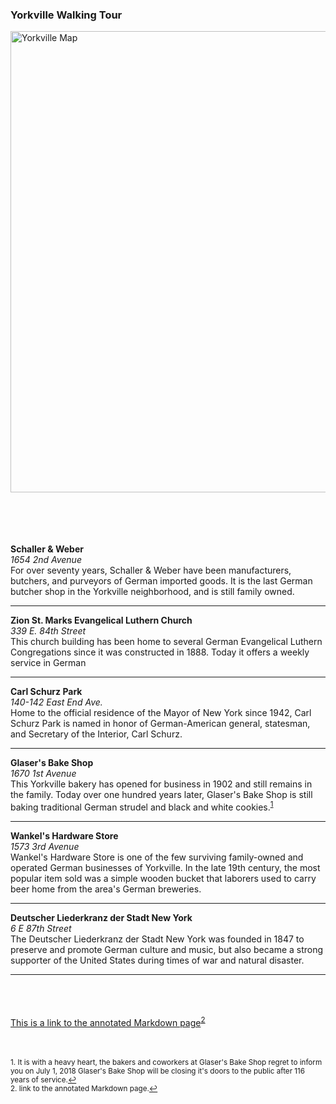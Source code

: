 
<!DOCTYPE html>

<html>	
<head> 
		
<meta charset="utf-8">  
    		
		
<title>       
Yorkville 
</title> 
		
<link href="../styles/StyleDMT.css" rel="stylesheet" type="text/css">
			
<link href="../images/hfav.png" rel="icon" type="image/png"
		
</head>
	
<body>	
		<h3>Yorkville Walking Tour</h3>
</body>		
	
<img src="../images/Yorkville map.jpg" width="600" height="738" alt="Yorkville Map" class="center">		
<br>
<br>
<br>
<br>
</br>
<body>									
<div>			
		<p>
		<b>Schaller & Weber</b><br><i>1654 2nd Avenue</i><br>For over seventy years, Schaller & Weber have been manufacturers, butchers, and purveyors of German imported goods. It is the last German butcher shop in the Yorkville neighborhood, and is still family owned.
		<hr>
		</hr>
		<p>	
		<b>Zion St. Marks Evangelical Luthern Church</b><br><i>339 E. 84th Street</i><br>This church building has been home to several German Evangelical Luthern Congregations since it was constructed in 1888. Today it offers a weekly service in German
		<hr>
		</hr>
		<p>
		<b>Carl Schurz Park</b><br><i>140-142 East End Ave.</i><br>Home to the official residence of the Mayor of New York since 1942, Carl Schurz Park is named in honor of German-American general, statesman, and Secretary of the Interior, Carl Schurz.
		<hr>
		</hr>
		<p>
		<b>Glaser's Bake Shop</b><br><i>1670 1st Avenue</i><br>This Yorkville bakery has opened for business in 1902 and still remains in the family. Today over one hundred years later, Glaser's Bake Shop is still baking traditional German strudel and black and white cookies.<sup><a href="#fn1" id="ref1">1</a></sup>
		<hr>
		</hr>
		<p>
		<b>Wankel's Hardware Store</b><br><i>1573 3rd Avenue</i><br>Wankel's Hardware Store is one of the few surviving family-owned and operated German businesses of Yorkville. In the late 19th century, the most popular item sold was a simple wooden bucket that laborers used to carry beer home from the area's German breweries.
		<hr>
		</hr>
		<p>
		<b>Deutscher Liederkranz der Stadt New York</b><br><i>6 E 87th Street</i><br>The Deutscher Liederkranz der Stadt New York was founded in 1847 to preserve and promote German culture and music, but also became a strong supporter of the United States during times of war and natural disaster.
		<hr>
		</hr>		
</p>
<br>
<br>
</br>
		<a href = "../docs/Yorkvillemap">This is a link to the annotated Markdown page</a><sup><a href="#fn2" id="ref2">2</a></sup> 
<br>
<br>
</br>
		<p>	
		<sup id="fn1">1. It is with a heavy heart, the bakers and coworkers at Glaser's Bake Shop regret to inform you on July 1, 2018 Glaser's Bake Shop will be closing it's doors to the public after 116 years of service.<a href="#ref1" title="Jump back to footnote 1 in the text.">↩</a></sup>
		<br>
		<sup id="fn2">2. link to the annotated Markdown page.<a href="#ref2" title="Jump back to footnote 2 in the text.">↩</a></sup>
</p>
</div>
</html>
